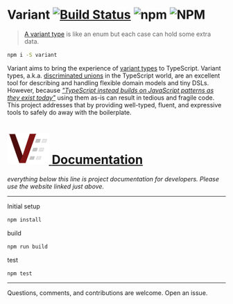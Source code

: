 # **Variant** [![Build Status](https://img.shields.io/travis/com/paarthenon/variant/master?style=flat-square)](https://travis-ci.com/paarthenon/variant) ![npm](https://img.shields.io/npm/v/variant?style=flat-square) ![NPM](https://img.shields.io/npm/l/variant?style=flat-square)

> [A variant type](https://reasonml.github.io/docs/en/variant) is like an enum but each case can hold some extra data.

```bash
npm i -S variant
```

Variant aims to bring the experience of [variant types](https://dev.realworldocaml.org/variants.html) to TypeScript. Variant types, a.k.a. [discriminated unions](https://basarat.gitbook.io/typescript/type-system/discriminated-unions) in the TypeScript world, are an excellent tool for describing and handling flexible domain models and tiny DSLs. However, because [*"TypeScript instead builds on JavaScript patterns as they exist today"*](https://www.typescriptlang.org/docs/handbook/advanced-types.html#discriminated-unions) using them as-is can result in tedious and fragile code. This project addresses that by providing well-typed, fluent, and expressive tools to safely do away with the boilerplate.

# [![Variant Logo](docs/img/variant_logo_96_inline.png "Variant Logo") **Documentation**](https://paarthenon.github.io/variant/)

*everything below this line is project documentation for developers. Please use the website linked just above.*
****
Initial setup
```bash
npm install
```

build

```bash
npm run build
```
test

```bash
npm test
```

****

Questions, comments, and contributions are welcome. Open an issue.